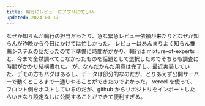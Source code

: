 ```yaml
---
title: 輪行にレビューにアプリに忙しい
updated: 2024-01-17
---
```


なぜか知らんが輪行の担当だったり、急な緊急レビュー依頼が来たりとなぜか知らんが昨晩から今日にかけては忙しかった。
レビューはあんまりよく知らん推薦システムの話だったので下準備に時間がかかり、輪行は mixture-of-experts と、今まで全然調べてこなかったものを話題として選択したのでそちらも調査に時間がかかり結構疲れた。
が、なんだかんだ用意は完了し、最近実装していた、デモの方もバグはあるし、データは部分的なのだが、とりあえず公開サーバーで動くところまで一通りやることができたのでよかった。
vercel を使って、フロント側をホストしているのだが、github からリポジトリをインポートしたらいきなり設定なしに公開することができて便利すぎる。
